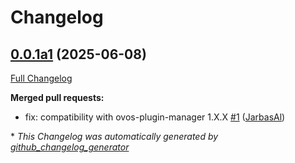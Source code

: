 # Changelog

## [0.0.1a1](https://github.com/OpenVoiceOS/ovos-solver-plugin-rivescript/tree/0.0.1a1) (2025-06-08)

[Full Changelog](https://github.com/OpenVoiceOS/ovos-solver-plugin-rivescript/compare/0.0.0...0.0.1a1)

**Merged pull requests:**

- fix: compatibility with ovos-plugin-manager 1.X.X [\#1](https://github.com/OpenVoiceOS/ovos-solver-plugin-rivescript/pull/1) ([JarbasAl](https://github.com/JarbasAl))



\* *This Changelog was automatically generated by [github_changelog_generator](https://github.com/github-changelog-generator/github-changelog-generator)*
